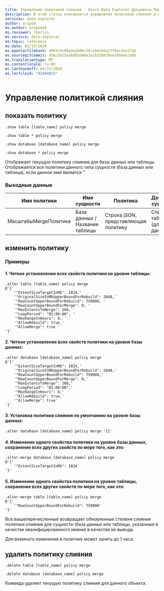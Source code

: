 ```yaml
---
title: Управление политикой слияния - Azure Data Explorer Документы Майкрософт
description: В этой статье описывается управление политикой слияния в Azure Data Explorer.
services: data-explorer
author: orspod
ms.author: orspodek
ms.reviewer: rkarlin
ms.service: data-explorer
ms.topic: reference
ms.date: 02/13/2020
ms.openlocfilehash: 4093c9c09e4e268bc38cabdc6da27f0ac2ee17ab
ms.sourcegitcommit: 436cd515ea0d83d46e3ac6328670ee78b64ccb05
ms.translationtype: MT
ms.contentlocale: ru-RU
ms.lasthandoff: 04/21/2020
ms.locfileid: "81664012"
---
```

# <a name="merge-policy-management"></a>Управление политикой слияния

## <a name="show-policy"></a>показать политику

```kusto
.show table [table_name] policy merge

.show table * policy merge

.show database [database_name] policy merge

.show database * policy merge
```

Отображает текущую политику слияния для базы данных или таблицы.
Отображается все политики данного типа сущности (база данных или таблица), если данное имя является ''

### <a name="output"></a>Выходные данные

|Имя политики | Имя сущности | Политика | Дочерние сущности | Тип сущности
|---|---|---|---|---
|МасштабыMergeПолитика | База данных / Название таблицы | Строка jSON, представляющая политику | Список таблиц (для базы данных)|Таблица &#124; базы данных

## <a name="alter-policy"></a>изменить политику

### <a name="examples"></a>Примеры

#### <a name="1-setting-all-properties-of-the-policy-explicitly-at-table-level"></a>1. Четкое установление всех свойств политики на уровне таблицы:

```kusto
.alter table [table_name] policy merge 
@'{'
    '"ExtentSizeTargetInMb": 1024,'
    '"OriginalSizeInMbUpperBoundForRebuild": 2048,'
    '"RowCountUpperBoundForRebuild": 750000, '
    '"RowCountUpperBoundForMerge": 0, '
    '"MaxExtentsToMerge": 100, '
    '"LoopPeriod": "01:00:00", '
    '"MaxRangeInHours": 8, '
    '"AllowRebuild": true,'
    '"AllowMerge": true '
'}'
```

#### <a name="2-setting-all-properties-of-the-policy-explicitly-at-database-level"></a>2. Четкое установление всех свойств политики на уровне базы данных:

```kusto
.alter database [database_name] policy merge 
@'{'
    '"ExtentSizeTargetInMb": 1024,'
    '"OriginalSizeInMbUpperBoundForRebuild": 2048,'
    '"RowCountUpperBoundForRebuild": 750000,'
    '"RowCountUpperBoundForMerge": 0,'
    '"MaxExtentsToMerge": 100,'
    '"LoopPeriod": "01:00:00",'
    '"MaxRangeInHours": 8,'
    '"AllowRebuild": true,'
    '"AllowMerge": true'
'}'
```

#### <a name="3-setting-the-default-merge-policy-at-database-level"></a>3. Установка политики слияния *по умолчанию* на уровне базы данных:

```kusto
.alter database [database_name] policy merge '{}'
```

#### <a name="4-altering-a-single-property-of-the-policy-at-database-level-keeping-all-other-properties-as-is"></a>4. Изменение одного свойства политики на уровне базы данных, сохранение всех других свойств по мере того, как это:

```kusto
.alter-merge database [database_name] policy merge
@'{'
    '"ExtentSizeTargetInMb": 1024'
'}'
```

#### <a name="5-altering-a-single-property-of-the-policy-at-table-level-keeping-all-other-properties-as-is"></a>5. Изменение одного свойства политики на уровне таблицы, сохранение всех других свойств по мере того, как это:

```kusto
.alter-merge table [table_name] policy merge
@'{'
    '"RowCountUpperBoundForRebuild": 750000'
'}'
```

Все вышеперечисленные возвращает обновленные степени слияния политики слияния для сущности (база данных или таблицы, указанные в качестве квалифицированного имени) в качестве их вывода.

Для вхемного изменения в политике может занять до 1 часа.

## <a name="delete-policy-of-merge"></a>удалить политику слияния

```kusto
.delete table [table_name] policy merge

.delete database [database_name] policy merge

```

Команда удаляет текущую политику слияния для данного объекта.
